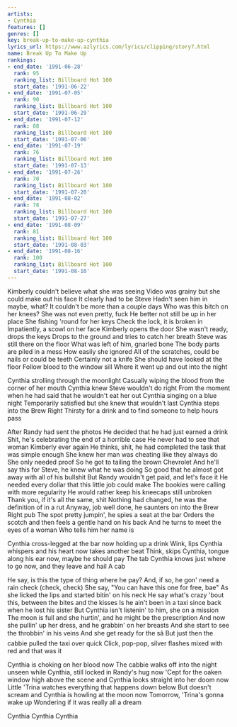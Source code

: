 ```yaml
---
artists:
- Cynthia
features: []
genres: []
key: break-up-to-make-up-cynthia
lyrics_url: https://www.azlyrics.com/lyrics/clipping/story7.html
name: Break Up To Make Up
rankings:
- end_date: '1991-06-28'
  rank: 95
  ranking_list: Billboard Hot 100
  start_date: '1991-06-22'
- end_date: '1991-07-05'
  rank: 90
  ranking_list: Billboard Hot 100
  start_date: '1991-06-29'
- end_date: '1991-07-12'
  rank: 88
  ranking_list: Billboard Hot 100
  start_date: '1991-07-06'
- end_date: '1991-07-19'
  rank: 76
  ranking_list: Billboard Hot 100
  start_date: '1991-07-13'
- end_date: '1991-07-26'
  rank: 70
  ranking_list: Billboard Hot 100
  start_date: '1991-07-20'
- end_date: '1991-08-02'
  rank: 78
  ranking_list: Billboard Hot 100
  start_date: '1991-07-27'
- end_date: '1991-08-09'
  rank: 81
  ranking_list: Billboard Hot 100
  start_date: '1991-08-03'
- end_date: '1991-08-16'
  rank: 100
  ranking_list: Billboard Hot 100
  start_date: '1991-08-10'
---
```


Kimberly couldn't believe what she was seeing
Video was grainy but she could make out his face
It clearly had to be Steve
Hadn't seen him in maybe, what?
It couldn't be more than a couple days
Who was this bitch on her knees?
She was not even pretty, fuck
He better not still be up in her place
She fishing 'round for her keys
Check the lock, it is broken in
Impatiently, a scowl on her face
Kimberly opens the door
She wasn't ready, drops the keys
Drops to the ground and tries to catch her breath
Steve was still there on the floor
What was left of him, gnarled bone
The body parts are piled in a mess
How easily she ignored
All of the scratches, could be nails or could be teeth
Certainly not a knife
She should have looked at the floor
Follow blood to the window sill
Where it went up and out into the night

Cynthia strolling through the moonlight
Casually wiping the blood from the corner of her mouth
Cynthia knew Steve wouldn't do right
From the moment when he had said that he wouldn't eat her out
Cynthia singing on a blue night
Temporarily satisfied but she knew that wouldn't last
Cynthia steps into the Brew Right
Thirsty for a drink and to find someone to help hours pass

After Randy had sent the photos
He decided that he had just earned a drink
Shit, he's celebrating the end of a horrible case
He never had to see that woman Kimberly ever again
He thinks, shit, he had completed the task that was simple enough
She knew her man was cheating like they always do
She only needed proof
So he got to tailing the brown Chevrolet
And he'll say this for Steve, he knew what he was doing
So good that he almost got away with all of his bullshit
But Randy wouldn't get paid, and let's face it
He needed every dollar that this little job could make
The bookies were calling with more regularity
He would rather keep his kneecaps still unbroken
Thank you, if it's all the same, shit
Nothing had changed, he was the definition of in a rut
Anyway, job well done, he saunters on into the Brew Right pub
The spot pretty jumpin', he spies a seat at the bar
Orders the scotch and then feels a gentle hand on his back
And he turns to meet the eyes of a woman
Who tells him her name is

Cynthia cross-legged at the bar now holding up a drink
Wink, lips
Cynthia whispers and his heart now takes another beat
Think, skips
Cynthia, tongue along his ear now, maybe he should pay
The tab
Cynthia knows just where to go now, and they leave and hail
A cab

He say, is this the type of thing where he pay?
And, if so, he gon' need a rain check (check, check)
She say, "You can have this one for free, bae"
As she licked the lips and started bitin' on his neck
He say what's crazy 'bout this, between the bites and the kisses
Is he ain't been in a taxi since back when he lost his sister
But Cynthia isn't listenin' to him, she on a mission
The moon is full and she hurtin', and he might be the prescription
And now she pullin' up her dress, and he grabbin' on her breasts
And she start to see the throbbin' in his veins
And she get ready for the sâ
But just then the cabbie pulled the taxi over quick
Click, pop-pop, silver flashes mixed with red and that was it

Cynthia is choking on her blood now
The cabbie walks off into the night unseen while
Cynthia, still locked in Randy's hug now
'Cept for the oaken window high above the scene and
Cynthia looks straight into her doom now
Little 'Trina watches everything that happens down below
But doesn't scream and
Cynthia is howling at the moon now
Tomorrow, 'Trina's gonna wake up
Wondering if it was really all a dream

Cynthia
Cynthia
Cynthia



